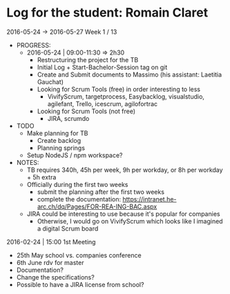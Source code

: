 # Log for the student: Romain Claret

2016-05-24 -> 2016-05-27 Week 1 / 13
  - PROGRESS:
    - 2016-05-24 | 09:00-11:30 => 2h30
      - Restructuring the project for the TB
      - Initial Log + Start-Bachelor-Session tag on git
      - Create and Submit documents to Massimo (his assistant: Laetitia Gauchat)
      - Looking for Scrum Tools (free) in order interesting to less
        - VivifyScrum, targetprocess, Easybacklog, visualstudio, agilefant, Trello, icescrum, agilofortrac
      - Looking for Scrum Tools (not free)
        - JIRA, scrumdo
  - TODO
    - Make planning for TB
      - Create backlog
      - Planning springs
    - Setup NodeJS / npm workspace?
  - NOTES:
    - TB requires 340h, 45h per week, 9h per workday, or 8h per workday + 5h extra
    - Officially during the first two weeks
      - submit the planning after the first two weeks
      - complete the documentation: https://intranet.he-arc.ch/dq/Pages/FOR-REA-ING-BAC.aspx
    - JIRA could be interesting to use because it's popular for companies
      - Otherwise, I would go on VivifyScrum which looks like I imagined a digital Scrum board

2016-02-24 | 15:00 1st Meeting
  - 25th May school vs. companies conference
  - 6th June rdv for master
  - Documentation?
  - Change the specifications?
  - Possible to have a JIRA license from school?
